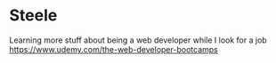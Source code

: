 # Steele
Learning more stuff about being a web developer while I look for a job
https://www.udemy.com/the-web-developer-bootcamps